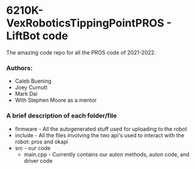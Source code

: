 # 6210K-VexRoboticsTippingPointPROS - LiftBot code
The amazing code repo for all the PROS code of 2021-2022.

### Authors:
* Caleb Buening
* Joey Curnutt
* Mark Dai
* With Stephen Moore as a mentor

### A brief description of each folder/file
* firmware - All the autogenerated stuff used for uploading to the robot
* include - All the files involving the two api's used to interact with the robot: pros and okapi
* src - our code
    * main.cpp - Currently contains our auton methods, auton code, and driver code
